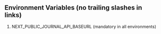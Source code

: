 ## Environment Variables (no trailing slashes in links)

1. NEXT_PUBLIC_JOURNAL_API_BASEURL (mandatory in all environments)
